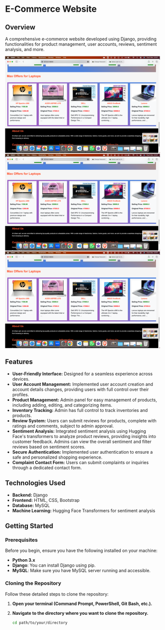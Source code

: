 # E-Commerce Website

## Overview
A comprehensive e-commerce website developed using Django, providing functionalities for product management, user accounts, reviews, sentiment analysis, and more.

![E-Commerce Website Screenshot](images/screenshot-1.png) <!-- Replace with the actual image path -->
![E-Commerce Website Screenshot](images/screenshot-2.png) <!-- Replace with the actual image path -->
![E-Commerce Website Screenshot](images/screenshot-3.png) <!-- Replace with the actual image path -->


## Features
- **User-Friendly Interface:** Designed for a seamless experience across devices.
- **User Account Management:** Implemented user account creation and account details changes, providing users with full control over their profiles.
- **Product Management:** Admin panel for easy management of products, including adding, editing, and categorizing items.
- **Inventory Tracking:** Admin has full control to track inventories and products.
- **Review System:** Users can submit reviews for products, complete with ratings and comments, subject to admin approval.
- **Sentiment Analysis:** Integrated sentiment analysis using Hugging Face's transformers to analyze product reviews, providing insights into customer feedback. Admins can view the overall sentiment and filter reviews based on sentiment scores.
- **Secure Authentication:** Implemented user authentication to ensure a safe and personalized shopping experience.
- **Complaint Contact Form:** Users can submit complaints or inquiries through a dedicated contact form.

## Technologies Used
- **Backend:** Django
- **Frontend:** HTML, CSS, Bootstrap
- **Database:** MySQL
- **Machine Learning:** Hugging Face Transformers for sentiment analysis

## Getting Started

### Prerequisites
Before you begin, ensure you have the following installed on your machine:
- **Python 3.x**
- **Django**: You can install Django using pip.
- **MySQL**: Make sure you have MySQL server running and accessible.

### Cloning the Repository
Follow these detailed steps to clone the repository:

1. **Open your terminal (Command Prompt, PowerShell, Git Bash, etc.).**
  
2. **Navigate to the directory where you want to clone the repository.**
   ```bash
   cd path/to/your/directory
